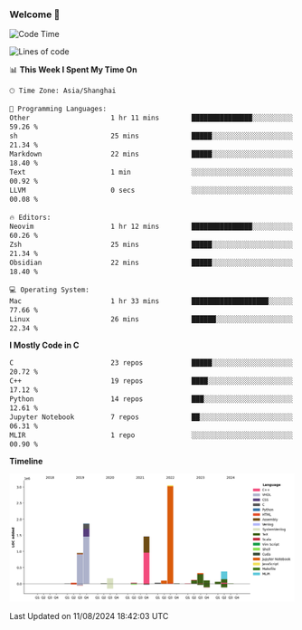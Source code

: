 ### Welcome 👋

<!--START_SECTION:waka-->
![Code Time](http://img.shields.io/badge/Code%20Time-1%2C535%20hrs%2013%20mins-blue)

![Lines of code](https://img.shields.io/badge/From%20Hello%20World%20I%27ve%20Written-8.7%20million%20lines%20of%20code-blue)

📊 **This Week I Spent My Time On** 

```text
🕑︎ Time Zone: Asia/Shanghai

💬 Programming Languages: 
Other                    1 hr 11 mins        ███████████████░░░░░░░░░░   59.26 % 
sh                       25 mins             █████░░░░░░░░░░░░░░░░░░░░   21.34 % 
Markdown                 22 mins             █████░░░░░░░░░░░░░░░░░░░░   18.40 % 
Text                     1 min               ░░░░░░░░░░░░░░░░░░░░░░░░░   00.92 % 
LLVM                     0 secs              ░░░░░░░░░░░░░░░░░░░░░░░░░   00.08 % 

🔥 Editors: 
Neovim                   1 hr 12 mins        ███████████████░░░░░░░░░░   60.26 % 
Zsh                      25 mins             █████░░░░░░░░░░░░░░░░░░░░   21.34 % 
Obsidian                 22 mins             █████░░░░░░░░░░░░░░░░░░░░   18.40 % 

💻 Operating System: 
Mac                      1 hr 33 mins        ███████████████████░░░░░░   77.66 % 
Linux                    26 mins             ██████░░░░░░░░░░░░░░░░░░░   22.34 % 
```

**I Mostly Code in C** 

```text
C                        23 repos            █████░░░░░░░░░░░░░░░░░░░░   20.72 % 
C++                      19 repos            ████░░░░░░░░░░░░░░░░░░░░░   17.12 % 
Python                   14 repos            ███░░░░░░░░░░░░░░░░░░░░░░   12.61 % 
Jupyter Notebook         7 repos             ██░░░░░░░░░░░░░░░░░░░░░░░   06.31 % 
MLIR                     1 repo              ░░░░░░░░░░░░░░░░░░░░░░░░░   00.90 % 
```



**Timeline**

![Lines of Code chart](https://raw.githubusercontent.com/Bohan-hu/Bohan-hu/master/assets/bar_graph.png)


 Last Updated on 11/08/2024 18:42:03 UTC
<!--END_SECTION:waka-->



